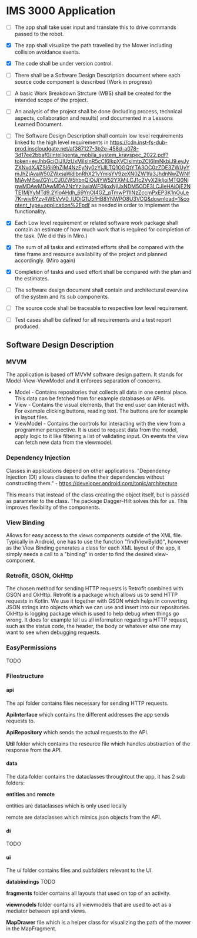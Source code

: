 # IMS 3000 Application

- [ ] The app shall take user input and translate this to drive commands passed to the robot.

- [x] The app shall visualize the path travelled by the Mower including collision avoidance events.

- [x] The code shall be under version control.
- [ ] There shall be a Software Design Description document where each source code component is described (Work in progress)
- [ ] A basic Work Breakdown Strcture (WBS) shall be created for the intended scope of the project.
- [ ] An analysis of the project shall be done (including process, technical aspects, collaboration and results) and documented in a Lessons Learned Document.
- [ ] The Software Design Description shall contain low level requirements linked to the high level requirements in https://cdn.inst-fs-dub-prod.inscloudgate.net/af387127-3b2e-458d-a078-3d17ee2bbaf0/intelligenta_mobila_system_kravspec_2022.pdf?token=eyJhbGciOiJIUzUxMiIsInR5cCI6IkpXVCIsImtpZCI6ImNkbiJ9.eyJyZXNvdXJjZSI6Ii9hZjM4NzEyNy0zYjJlLTQ1OGQtYTA3OC0zZDE3ZWUyYmJhZjAvaW50ZWxsaWdlbnRhX21vYmlsYV9zeXN0ZW1fa3JhdnNwZWNfMjAyMi5wZGYiLCJ0ZW5hbnQiOiJjYW52YXMiLCJ1c2VyX2lkIjoiMTQ0NjgwMDAwMDAwMDA2NzYzIiwiaWF0IjoxNjUxNDM5ODE3LCJleHAiOjE2NTE1MjYyMTd9.2YioAHdh_69YnOI4GZ_pTmwP11INzZccmPxEP3K1nOuLe7Krwiv6Yzy4WEVvV0_IUOiG1U5fHB8YNWPO8U3VCQ&download=1&content_type=application%2Fpdf as needed in order to implement the functionality.
- [x] Each Low level requirement or related software work package shall contain an estimate of how much work that is required for completion of the task. (We did this in Miro.)
- [x] The sum of all tasks and estimated efforts shall be compared with the time frame and resource availability of the project and planned accordingly. (Miro again)
- [x] Completion of tasks and used effort shall be compared with the plan and the estimates.
- [ ] The software design document shall contain and architectural overview of the system and its sub components.
- [ ] The source code shall be traceable to respective low level requirement.
- [ ] Test cases shall be defined for all requirements and a test report produced.



<h2>Software Design Description</h2>

<h3>MVVM</h3>

The application is based off MVVM software design pattern. It stands for Model-View-ViewModel and it enforces separation of concerns. 

* Model - Contains repositories that collects all data in one central place. This data can be fetched from for example databases or APIs.
* View - Contains the visual elements, that the end user can interact with. For example clicking buttons, reading text. The buttons are for example in layout files.
* ViewModel - Contains the controls for interacting with the view from a programmer perspective. It is used to request data from the model, apply logic to it like filtering a list of validating input. On events the view can fetch new data from the viewmodel. 

<h3>Dependency Injection</h3>

Classes in applications depend on other applications. "Dependency Injection (DI) allows classes to define their dependencies without constructing them." - https://developer.android.com/topic/architecture

This means that instead of the class creating the object itself, but is passed as parameter to the class. The package Dagger-Hilt solves this for us. This improves flexibility of the components.

<h3>View Binding</h3>

Allows for easy access to the views components outside of the XML file. Typically in Android, one has to use the function "findViewById()", however as the View Binding generates a class for each XML layout of the app, it simply needs a call to a "binding" in order to find the desired view-component.

<h3>Retrofit, GSON, OkHttp</h3>

The chosen method for sending HTTP requests is Retrofit combined with GSON and OkHttp. Retrofit is a package which allows us to send HTTP requests in Kotlin. We use it together with GSON which helps in converting JSON strings into objects which we can use and insert into our repositories. OkHttp is logging package which is used to help debug when things go wrong. It does for example tell us all information regarding a HTTP request, such as the status code, the header, the body or whatever else one may want to see when debugging requests.

<h3>EasyPermissions</h3>

TODO

<h3>Filestructure</h3>

<h4>api</h4>

The api folder contains files necessary for sending HTTP requests. 

**ApiInterface** which contains the different addresses the app sends requests to.

**ApiRepository** which sends the actual requests to the API.

**Util** folder which contains the resource file which handles abstraction of the response from the API.

<h4>data</h4>

The data folder contains the dataclasses throughtout the app, it has 2 sub folders:

**entities** and **remote**

entities are dataclasses which is only used locally

remote are dataclasses which mimics json objects from the API.

<h4>di</h4>

TODO

<h4>ui</h4>

The ui folder contains files and subfolders relevant to the UI.

**databindings** TODO

**fragments** folder contains all layouts that used on top of an activity.

**viewmodels** folder contains all viewmodels that are used to act as a mediator between api and views.

**MapDrawer** file which is a helper class for visualizing the path of the mower in the MapFragment.



